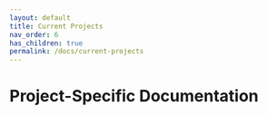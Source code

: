 ```yaml
---
layout: default
title: Current Projects
nav_order: 6
has_children: true
permalink: /docs/current-projects
---
```


# Project-Specific Documentation